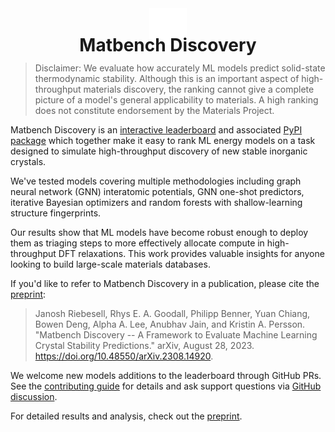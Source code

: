 <h1 align="center" style="line-height: 0; margin: 0 auto 1em;">
  <img src="https://github.com/janosh/matbench-discovery/raw/main/site/static/favicon.svg" alt="Logo" width="60px"><br>
  Matbench Discovery
</h1>

<h4 align="center" class="toc-exclude" style="display: none;">

[![arXiv](https://img.shields.io/badge/arXiv-2308.14920-blue?logo=arxiv&logoColor=white)](https://arxiv.org/abs/2308.14920)
[![Tests](https://github.com/janosh/matbench-discovery/actions/workflows/test.yml/badge.svg)](https://github.com/janosh/matbench-discovery/actions/workflows/test.yml)
[![GitHub Pages](https://github.com/janosh/matbench-discovery/actions/workflows/gh-pages.yml/badge.svg)](https://github.com/janosh/matbench-discovery/actions/workflows/gh-pages.yml)
[![Requires Python 3.11+](https://img.shields.io/badge/Python-3.11+-blue.svg?logo=python&logoColor=white)](https://python.org/downloads)
[![PyPI](https://img.shields.io/pypi/v/matbench-discovery?logo=pypi&logoColor=white)](https://pypi.org/project/matbench-discovery?logo=pypi&logoColor=white)

</h4>

> Disclaimer: We evaluate how accurately ML models predict solid-state thermodynamic stability. Although this is an important aspect of high-throughput materials discovery, the ranking cannot give a complete picture of a model's general applicability to materials. A high ranking does not constitute endorsement by the Materials Project.

Matbench Discovery is an [interactive leaderboard](https://janosh.github.io/matbench-discovery/models) and associated [PyPI package](https://pypi.org/project/matbench-discovery) which together make it easy to rank ML energy models on a task designed to simulate high-throughput discovery of new stable inorganic crystals.

We've tested <slot name="model-count" />models covering multiple methodologies including graph neural network (GNN) interatomic potentials, GNN one-shot predictors, iterative Bayesian optimizers and random forests with shallow-learning structure fingerprints.

<slot name="best-report" />

Our results show that ML models have become robust enough to deploy them as triaging steps to more effectively allocate compute in high-throughput DFT relaxations. This work provides valuable insights for anyone looking to build large-scale materials databases.

<slot name="metrics-table" />

If you'd like to refer to Matbench Discovery in a publication, please cite the [preprint](https://doi.org/10.48550/arXiv.2308.14920):

> Janosh Riebesell, Rhys E. A. Goodall, Philipp Benner, Yuan Chiang, Bowen Deng, Alpha A. Lee, Anubhav Jain, and Kristin A. Persson. "Matbench Discovery -- A Framework to Evaluate Machine Learning Crystal Stability Predictions." arXiv, August 28, 2023. https://doi.org/10.48550/arXiv.2308.14920.

We welcome new models additions to the leaderboard through GitHub PRs. See the [contributing guide](https://janosh.github.io/matbench-discovery/contribute) for details and ask support questions via [GitHub discussion](https://github.com/janosh/matbench-discovery/discussions).

For detailed results and analysis, check out the [preprint](https://janosh.github.io/matbench-discovery/preprint).
